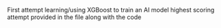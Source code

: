First attempt learning/using XGBoost to train an AI model
highest scoring attempt provided in the file along with the code
